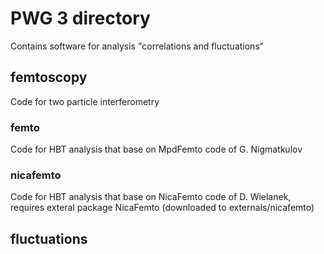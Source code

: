 # PWG 3 directory
Contains software for analysis "correlations and fluctuations"
## femtoscopy
Code for two particle interferometry
### femto
Code for HBT analysis that base on MpdFemto code of G. Nigmatkulov
### nicafemto
Code for HBT analysis that base on NicaFemto code of D. Wielanek, requires exteral package NicaFemto (downloaded to externals/nicafemto)
## fluctuations
